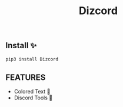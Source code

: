 <h1 align="center">Dizcord</h1>
<br>

## Install ✨

```sh
pip3 install Dizcord
```

## FEATURES 
  - Colored Text 🎉
  - Discord Tools 🎉
